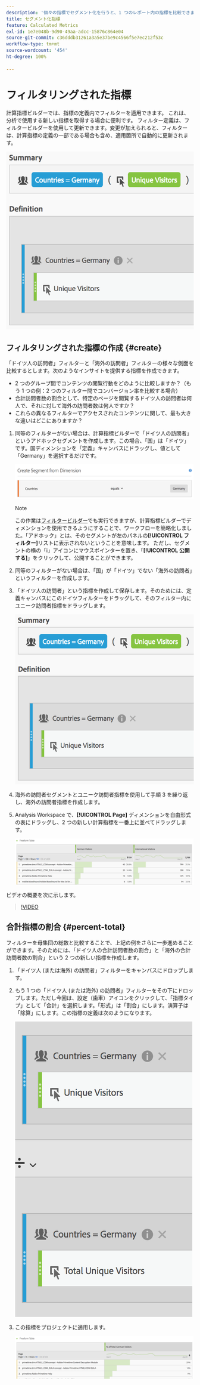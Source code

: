 ```yaml
---
description: '個々の指標でセグメント化を行うと、1 つのレポート内の指標を比較できます。 '
title: セグメント化指標
feature: Calculated Metrics
exl-id: 1e7e048b-9d90-49aa-adcc-15876c864e04
source-git-commit: c36dddb31261a3a5e37be9c4566f5e7ec212f53c
workflow-type: tm+mt
source-wordcount: '454'
ht-degree: 100%

---
```


# フィルタリングされた指標

計算指標ビルダーでは、指標の定義内でフィルターを適用できます。 これは、分析で使用する新しい指標を取得する場合に便利です。 フィルター定義は、フィルタービルダーを使用して更新できます。変更が加えられると、フィルターは、計算指標の定義の一部である場合も含め、適用箇所で自動的に更新されます。

![](assets/german-visitors.png)

## フィルタリングされた指標の作成 {#create}

「ドイツ人の訪問者」フィルターと「海外の訪問者」フィルターの様々な側面を比較するとします。次のようなインサイトを提供する指標を作成できます。

* 2 つのグループ間でコンテンツの閲覧行動をどのように比較しますか？（もう 1 つの例：2 つのフィルター間でコンバージョン率を比較する場合）
* 合計訪問者数の割合として、特定のページを閲覧するドイツ人の訪問者は何人で、それに対して海外の訪問者数は何人ですか？
* これらの異なるフィルターでアクセスされたコンテンツに関して、最も大きな違いはどこにありますか？

1. 同等のフィルターがない場合は、計算指標ビルダーで「ドイツ人の訪問者」というアドホックセグメントを作成します。この場合、「国」は「ドイツ」です。国ディメンションを「定義」キャンバスにドラッグし、値として「Germany」を選択するだけです。

   ![](assets/segment-from-dimension.png)

   >[!NOTE]
   >
   >この作業は[フィルタービルダー](/help/components/filters/create-filters.md)でも実行できますが、計算指標ビルダーでディメンションを使用できるようにすることで、ワークフローを簡略化しました。「アドホック」とは、そのセグメントが左のパネルの&#x200B;**[!UICONTROL フィルター]**&#x200B;リストに表示されないということを意味します。 ただし、セグメントの横の「i」アイコンにマウスポインターを置き、「**[!UICONTROL 公開する]**」をクリックして、公開することができます。

1. 同等のフィルターがない場合は、「国」が「ドイツ」でない「海外の訪問者」というフィルターを作成します。
1. 「ドイツ人の訪問者」という指標を作成して保存します。そのためには、定義キャンバスにこのドイツフィルターをドラッグして、そのフィルター内にユニーク訪問者指標をドラッグします。

   ![](assets/german-visitors.png)

1. 海外の訪問者セグメントとユニーク訪問者指標を使用して手順 3 を繰り返し、海外の訪問者指標を作成します。
1. Analysis Workspace で、**[!UICONTROL Page]** ディメンションを自由形式の表にドラッグし、2 つの新しい計算指標を一番上に並べてドラッグします。

   ![](assets/workspace-pages.png)

ビデオの概要を次に示します。

>[!VIDEO](https://video.tv.adobe.com/v/25407/?quality=12)

## 合計指標の割合 {#percent-total}

フィルターを母集団の総数と比較することで、上記の例をさらに一歩進めることができます。そのためには、「ドイツ人の合計訪問者数の割合」と「海外の合計訪問者数の割合」という 2 つの新しい指標を作成します。

1. 「ドイツ人 (または海外) の訪問者」フィルターをキャンバスにドロップします。
1. もう 1 つの「ドイツ人 (または海外) の訪問者」フィルターをその下にドロップします。ただし今回は、設定（歯車）アイコンをクリックして、「指標タイプ」として「合計」を選択します。「形式」は「割合」にします。演算子は「除算」にします。この指標の定義は次のようになります。

   ![](assets/cm_metric_total.png)

1. この指標をプロジェクトに適用します。

   ![](assets/cm_percent_total.png)

